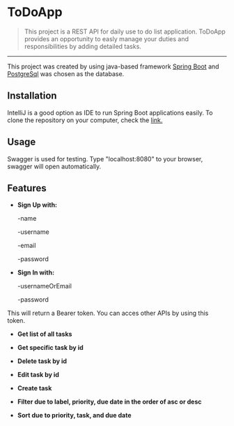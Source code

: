 # ToDoApp

> This project is a REST API for daily use to do list application. ToDoApp provides an opportunity to easly manage your duties and responsibilities by adding detailed tasks. 
___
This project was created by using java-based framework [Spring Boot](https://spring.io/projects/spring-boot) and [PostgreSql](https://www.postgresql.org) was chosen as the database. 
## Installation

IntelliJ is a good option as IDE to run Spring Boot applications easily. To clone the repository on your computer, check the [link.](https://github.com/barangulbas/ToDoApp)
## Usage

Swagger is used for testing. Type "localhost:8080" to your browser, swagger will open automatically. 
## Features

* **Sign Up with:**

  -name
  
  -username
  
  -email
  
  -password
  

* **Sign In with:**

  -usernameOrEmail
  
  -password
  
This will return a Bearer token. You can acces other APIs by using this token.
  
  
* **Get list of all tasks**

* **Get specific task by id**

* **Delete task by id**

* **Edit task by id**

* **Create task**

* **Filter due to label, priority, due date in the order of asc or desc**

* **Sort due to priority, task, and due date**
